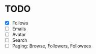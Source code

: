 # TODO

 - [x] Follows
 - [ ] Emails
 - [ ] Avatar
 - [ ] Search
 - [ ] Paging: Browse, Followers, Followees
